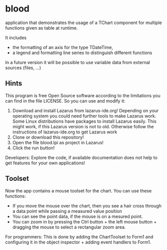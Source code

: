 # blood

application that demonstrates the usage of a TChart component for multiple functions given as table at runtime. 

It includes 
- the formatting of an axis for the type TDateTime, 
- a legend and formatting line series to distinguish different functions

In a future version it will be possible to use variable data from external sources (files, ...)

## Hints

This program is free Open Source software according to the limitations you can find in the file LICENSE. So you can use and modify it:

1. Download and install Lazarus from lazarus-ide.org! Depending on your operating system you could need further tools to make Lazarus work. Some Linux distributions have packages to install Lazarus easily. This might work, if this Lazarus version is not to old. Otherwise follow the instructions of lazarus-ide.org to get Lazarus work
2. Clone or download this repository!
3. Open the file blood.lpi as project in Lazarus!
4. Click the run button!

Developers: Explore the code, if available documentation does not help to get features for your own applications!

## Toolset

Now the app contains a mouse toolset for the chart. You can use these functions:
- If you move the mouse over the chart, then you see a hair cross through a data point while passing a measured value position
- You can see the point data, if the mouse is on a mesured point.
- You can zoom in by pressing the Ctrl button + the left mouse button + dragging the mouse to select a rectangular zoom area.

For programmers: This is done by adding the ChartToolset to Form1 and configuring it in the object inspector + adding event handlers to Form1.
